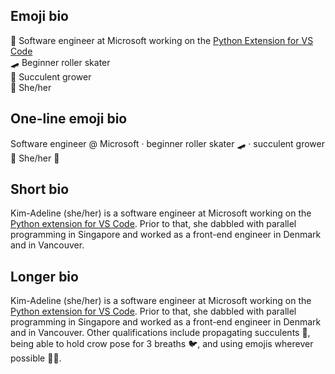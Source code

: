   

## Emoji bio

🐍 Software engineer at Microsoft working on the [Python Extension for VS Code](https://github.com/microsoft/vscode-python/)    
🛹 Beginner roller skater    
🌵 Succulent grower  
💬 She/her

## One-line emoji bio

Software engineer @ Microsoft · beginner roller skater 🛹 · succulent grower 🌵 She/her 💬


## Short bio
  
Kim-Adeline (she/her) is a software engineer at Microsoft working on the [Python extension for VS Code](https://github.com/microsoft/vscode-python/). 
Prior to that, she dabbled with parallel programming in Singapore and worked as a front-end engineer 
in Denmark and in Vancouver.

## Longer bio

Kim-Adeline (she/her) is a software engineer at Microsoft working on the 
[Python extension for VS Code](https://github.com/microsoft/vscode-python/). 
Prior to that, she dabbled with parallel programming in Singapore and worked as a front-end engineer in 
Denmark and in Vancouver. 
Other qualifications include propagating succulents 🌵, being able to hold crow pose for 3 breaths 🐦, 
and using emojis wherever possible 👩‍🎨.
